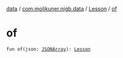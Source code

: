 [data](../../index.md) / [com.molikuner.nigb.data](../index.md) / [Lesson](index.md) / [of](./of.md)

# of

`fun of(json: `[`JSONArray`](https://developer.android.com/reference/org/json/JSONArray.html)`): `[`Lesson`](index.md)